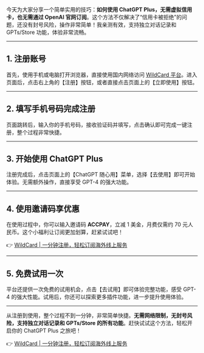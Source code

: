 今天为大家分享一个简单实用的技巧：**如何使用 ChatGPT Plus，无需虚拟信用卡，也无需通过 OpenAI 官网订阅**。这个方法不仅解决了“信用卡被拒绝”的问题，还没有封号风险，操作非常简单！我亲测有效，支持独立对话记录和 GPTs/Store 功能，体验非常流畅。

---

## 1. 注册账号

首先，使用手机或电脑打开浏览器，直接使用国内网络访问 [WildCard 平台](https://bit.ly/bewildcard)。进入页面后，点击右上角的【注册】按钮，或者直接点击页面上的【立即使用】按钮。

---

## 2. 填写手机号码完成注册

页面跳转后，输入你的手机号码，接收验证码并填写，点击确认即可完成一键注册，整个过程非常快捷。

---

## 3. 开始使用 ChatGPT Plus

注册完成后，点击页面上的【ChatGPT 随心用】菜单，选择【去使用】即可开始体验。无需额外操作，直接享受 GPT-4 的强大功能。

---

## 4. 使用邀请码享优惠

在使用过程中，你可以输入邀请码 **ACCPAY**，立减 1 美金，月费仅需约 70 元人民币。这个小福利让订阅更加划算，赶紧试试吧！

👉 [WildCard | 一分钟注册，轻松订阅海外线上服务](https://bit.ly/bewildcard)

---

## 5. 免费试用一次

平台还提供一次免费的试用机会，点击【去试用】即可体验完整功能，感受 GPT-4 的强大性能。试用后，你还可以探索更多插件功能，进一步提升使用体验。

---

从注册到使用，整个过程不到一分钟，非常简单快捷。**无需网络限制，无封号风险，支持独立对话记录和 GPTs/Store 的所有功能**。赶快试试这个方法，轻松开启你的 ChatGPT Plus 之旅吧！

👉 [WildCard | 一分钟注册，轻松订阅海外线上服务](https://bit.ly/bewildcard)